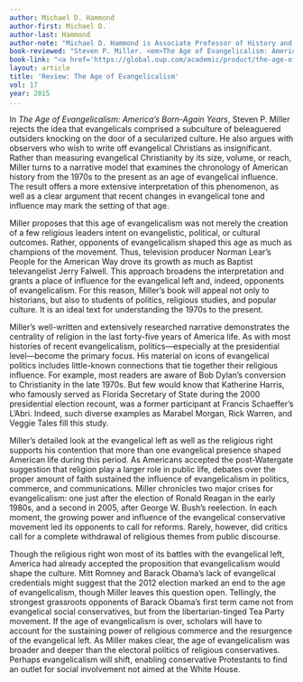 ```yaml
---
author: Michael D. Hammond
author-first: Michael D.
author-last: Hammond
author-note: "Michael D. Hammond is Associate Professor of History and chair of the Deparment of Historical, Legal, and Leadership Studies at Southeastern University."
book-reviewed: "Steven P. Miller. <em>The Age of Evangelicalism: America’s Born-Again Years</em>. New York: Oxford University Press, 2014. 221 pp. ISBN 978-0-19-977795-2."
book-link: "<a href='https://global.oup.com/academic/product/the-age-of-evangelicalism-9780199777952?cc=us&lang=en&'>Publisher's Website</a>"
layout: article
title: 'Review: The Age of Evangelicalism'
vol: 17
year: 2015
...
```


In *The Age of Evangelicalism: America’s Born-Again Years*, Steven P. Miller rejects the idea that evangelicals comprised a subculture of beleaguered outsiders knocking on the door of a secularized culture. He also argues with observers who wish to write off evangelical Christians as insignificant. Rather than measuring evangelical Christianity by its size, volume, or reach, Miller turns to a narrative model that examines the chronology of American history from the 1970s to the present as an age of evangelical influence. The result offers a more extensive interpretation of this phenomenon, as well as a clear argument that recent changes in evangelical tone and influence may mark the setting of that age. 

Miller proposes that this age of evangelicalism was not merely the creation of a few religious leaders intent on evangelistic, political, or cultural outcomes. Rather, opponents of evangelicalism shaped this age as much as champions of the movement. Thus, television producer Norman Lear’s People for the American Way drove its growth as much as Baptist televangelist Jerry Falwell. This approach broadens the interpretation and grants a place of influence for the evangelical left and, indeed, opponents of evangelicalism. For this reason, Miller’s book will appeal not only to historians, but also to students of politics, religious studies, and popular culture. It is an ideal text for understanding the 1970s to the present. 

Miller’s well-written and extensively researched narrative demonstrates the centrality of religion in the last forty-five years of America life.  As with most histories of recent evangelicalism, politics—especially at the presidential level—become the primary focus. His material on icons of evangelical politics includes little-known connections that tie together their religious influence. For example, most readers are aware of Bob Dylan’s conversion to Christianity in the late 1970s. But few would know that Katherine Harris, who famously served as Florida Secretary of State during the 2000 presidential election recount, was a former participant at Francis Schaeffer’s L’Abri. Indeed, such diverse examples as Marabel Morgan, Rick Warren, and Veggie Tales fill this study. 

Miller’s detailed look at the evangelical left as well as the religious right supports his contention that more than one evangelical presence shaped American life during this period. As Americans accepted the post-Watergate suggestion that religion play a larger role in public life, debates over the proper amount of faith sustained the influence of evangelicalism in politics, commerce, and communications. Miller chronicles two major crises for evangelicalism: one just after the election of Ronald Reagan in the early 1980s, and a second in 2005, after George W. Bush’s reelection. In each moment, the growing power and influence of the evangelical conservative movement led its opponents to call for reforms. Rarely, however, did critics call for a complete withdrawal of religious themes from public discourse. 

Though the religious right won most of its battles with the evangelical left, America had already accepted the proposition that evangelicalism would shape the culture. Mitt Romney and Barack Obama’s lack of evangelical credentials might suggest that the 2012 election marked an end to the age of evangelicalism, though Miller leaves this question open. Tellingly, the strongest grassroots opponents of Barack Obama’s first term came not from evangelical social conservatives, but from the libertarian-tinged Tea Party movement. If the age of evangelicalism is over, scholars will have to account for the sustaining power of religious commerce and the resurgence of the evangelical left. As Miller makes clear, the age of evangelicalism was broader and deeper than the electoral politics of religious conservatives. Perhaps evangelicalism will shift, enabling conservative Protestants to find an outlet for social involvement not aimed at the White House. 
